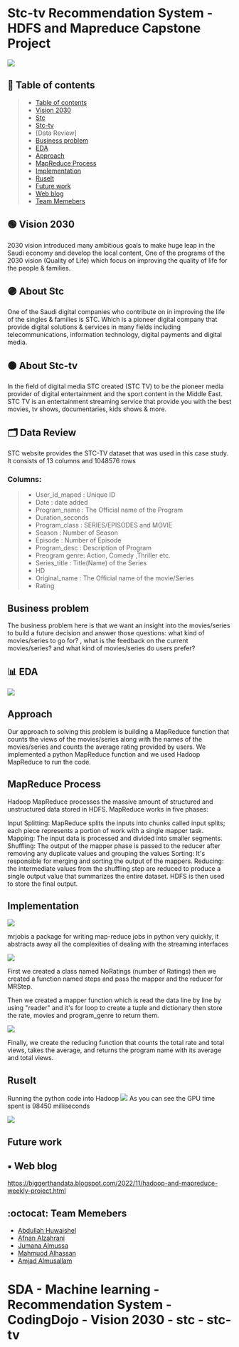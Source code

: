 # Stc-tv Recommendation System - HDFS and Mapreduce Capstone Project


<img src="https://drive.google.com/uc?export=view&id=1ISI6tfW3QMWiWWP95FuhvuHPkdZY2NGq"/>

## :round_pushpin: Table of contents
> * [Table of contents](#round_pushpin-table-of-contents)
> * [Vision 2030](#green_circle-vision-2030)
> * [Stc ](#purple_circleabout-stc)
> * [Stc-tv](#orange_circle-about-stc-tv)
> * [Data Review]
> * [Business problem](#)
> * [EDA](#bar_charteda)
> * [Approach](#)
> * [MapReduce Process](#)
> * [Implementation](#)
> * [Ruselt](#)
> * [Future work](#black_small_squarefuture-work)
> * [Web blog](#black_small_squarereal-Web_blog)
> * [Team Memebers](#octocatteam-memebers)

## :green_circle:	 Vision 2030
2030 vision introduced many ambitious goals to make huge leap in the Saudi economy and develop the local content, One of the programs of the 2030 vision (Quality of Life) which focus on improving the quality of life for the people & families.

## :purple_circle:	About Stc 

One of the Saudi digital companies who contribute on in improving the life of the singles & families is STC. Which is a pioneer digital company that provide digital solutions & services in many fields including telecommunications,  information technology, digital payments and digital media. 

## :orange_circle:		 About Stc-tv

In the field of digital media STC created (STC TV) to be the pioneer media provider of digital entertainment and the sport content in the Middle East. 
STC TV is an entertainment streaming service that provide you with the best movies, tv shows, documentaries, kids shows & more.


## :card_index_dividers:	Data Review
STC website provides the STC-TV dataset that was used in this case study.
It consists of 13 columns and 1048576 rows

### Columns:
> * User_id_maped : Unique ID
> * Date : date added
> * Program_name :  The Official name of the Program
> * Duration_seconds
> * Program_class : SERIES/EPISODES	and MOVIE
> * Season : Number of Season
> * Episode : Number of Episode
> * Program_desc :  Description of Program
> * Preogram genre: Action, Comedy ,Thriller etc.
> * Series_title : Title(Name) of the Series
> * HD
> * Original_name : The Official name of the movie/Series
> * Rating


## Business problem

The business problem here is that we want an insight into the movies/series to build a future
decision and answer those questions: what kind of movies/series to go for? , what is the
feedback on the current movies/series? and what kind of movies/series do users prefer?


##  :bar_chart:	EDA

<img src="https://drive.google.com/uc?export=view&id=1VskBxHOlTph3rtQsJ5JZbzehJIEyLnpX"/>



## Approach

Our approach to solving this problem is building a MapReduce function that counts the views of the movies/series along with the names of the movies/series and counts the average rating provided by users. We implemented a python MapReduce function and we used Hadoop MapReduce to run the code.



## MapReduce Process

Hadoop MapReduce processes the massive amount of structured and unstructured data
stored in HDFS. MapReduce works in five phases:

Input Splitting:  MapReduce splits the inputs into chunks called input splits; each piece represents a portion of work with a single mapper task.
Mapping: The input data is processed and divided into smaller segments.
Shuffling: The output of the mapper phase is passed to the reducer after removing any duplicate values and grouping the values
Sorting: It's responsible for merging and sorting the output of the mappers. 
Reducing: the intermediate values from the shuffling step are reduced to produce a single output value that summarizes the entire dataset. HDFS is then used to store the final output.

## Implementation
<img src="https://drive.google.com/uc?export=view&id=1lHJ2vPSc5NzSyzGlF4cskBpz_T6oKhD3"/>

mrjobis a package for writing map-reduce jobs in python very quickly, it abstracts away all the complexities of dealing with the streaming interfaces

<img src="https://drive.google.com/uc?export=view&id=157eNAJgjs1S-Bi6K56xrk4LDuvjDWpgQ"/>

First we created a class named NoRatings (number of Ratings) then we created a function named steps and pass the mapper and the reducer for MRStep.

Then we created a mapper function which is read the data line by line by using "reader" and it's for loop to create a tuple and dictionary then store the rate, movies and program_genre to return them.

<img src="https://drive.google.com/uc?export=view&id=1l4xFn4mMHlpjSXRtVyZ0gTjuNLxkZi7R"/>

Finally, we create the reducing function that counts the total rate and total views, takes the average, and returns the program name with its average and total views.


## Ruselt

Running the python code into Hadoop
<img src="https://drive.google.com/uc?export=view&id=1v5W4YYXeRvrody3LM1kIbjkQiwMPLvKb"/>
As you can see the GPU time spent is 98450 milliseconds

<img src="https://drive.google.com/uc?export=view&id=1tZsGCLfjlyTCob-Mk7h14Ql5_DMbL19-"/>

## Future work






## :black_small_square:	Web blog
https://biggerthandata.blogspot.com/2022/11/hadoop-and-mapreduce-weekly-project.html

## :octocat:	Team Memebers

- [Abdullah Huwaishel](https://github.com/hush966)
- [Afnan Alzahrani](https://github.com/AfnanAlzahrani)
- [Jumana Almussa](https://github.com/jumana0)
- [Mahmuod Alhassan](https://github.com/alhassanm)
- [Amjad Almusallam](https://github.com/ASM650)



# SDA - Machine learning - Recommendation System - CodingDojo - Vision 2030 - stc - stc-tv


